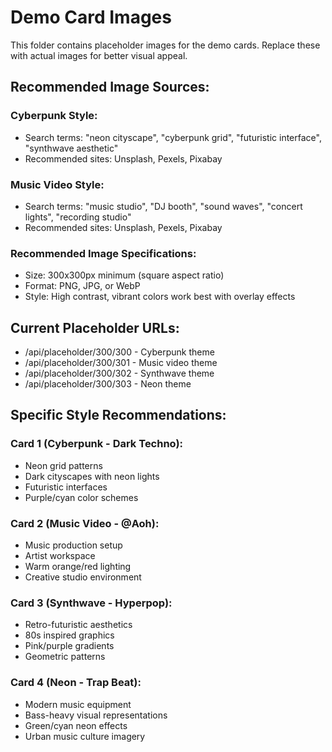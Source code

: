 # Demo Card Images

This folder contains placeholder images for the demo cards. Replace these with actual images for better visual appeal.

## Recommended Image Sources:

### Cyberpunk Style:
- Search terms: "neon cityscape", "cyberpunk grid", "futuristic interface", "synthwave aesthetic"
- Recommended sites: Unsplash, Pexels, Pixabay

### Music Video Style:
- Search terms: "music studio", "DJ booth", "sound waves", "concert lights", "recording studio"
- Recommended sites: Unsplash, Pexels, Pixabay

### Recommended Image Specifications:
- Size: 300x300px minimum (square aspect ratio)
- Format: PNG, JPG, or WebP
- Style: High contrast, vibrant colors work best with overlay effects

## Current Placeholder URLs:
- /api/placeholder/300/300 - Cyberpunk theme
- /api/placeholder/300/301 - Music video theme  
- /api/placeholder/300/302 - Synthwave theme
- /api/placeholder/300/303 - Neon theme

## Specific Style Recommendations:

### Card 1 (Cyberpunk - Dark Techno):
- Neon grid patterns
- Dark cityscapes with neon lights
- Futuristic interfaces
- Purple/cyan color schemes

### Card 2 (Music Video - @Aoh):
- Music production setup
- Artist workspace
- Warm orange/red lighting
- Creative studio environment

### Card 3 (Synthwave - Hyperpop):
- Retro-futuristic aesthetics
- 80s inspired graphics
- Pink/purple gradients
- Geometric patterns

### Card 4 (Neon - Trap Beat):
- Modern music equipment
- Bass-heavy visual representations
- Green/cyan neon effects
- Urban music culture imagery